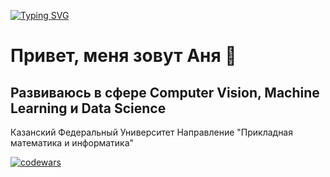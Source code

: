 [![Typing SVG](https://readme-typing-svg.demolab.com?font=Fira+Code&pause=1000&color=10642F&width=435&lines=Programming+Enthusiast)](https://git.io/typing-svg)
# Привет, меня зовут Аня 👋
## Развиваюсь в сфере Computer Vision, Machine Learning и Data Science

Казанский Федеральный Университет
Направление "Прикладная математика и информатика"

[![codewars](https://www.codewars.com/users/frog_se/badges/small)](https://www.codewars.com/users/username)
